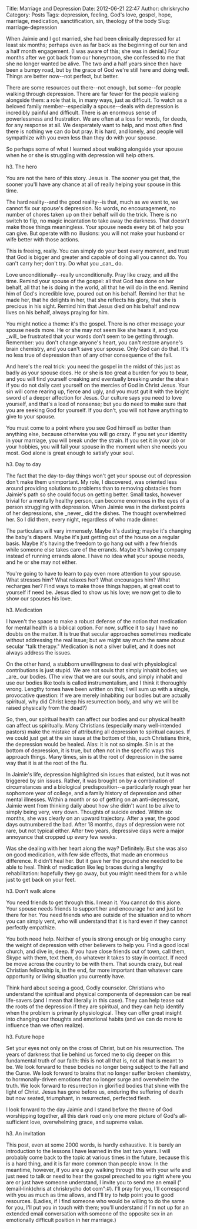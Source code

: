 Title: Marriage and Depression
Date: 2012-06-21 22:47
Author: chriskrycho
Category: Posts
Tags: depression, feeling, God's love, gospel, hope, marriage, medication, sanctification, sin, theology of the body
Slug: marriage-depression

When Jaimie and I got married, she had been clinically depressed for at
least six months; perhaps even as far back as the beginning of our ten
and a half month engagement. (I was aware of this; she was in denial.)
Four months after we got back from our honeymoon, she confessed to me
that she no longer wanted be alive. The two and a half years since then
have been a bumpy road, but by the grace of God we're still here and
doing well. Things are better now--not perfect, but better.

There are some resources out there--not enough, but some--for people
walking through depression. There are far fewer for the people walking
alongside them: a role that is, in many ways, just as difficult. To
watch as a beloved family member--especially a spouse--deals with
depression is incredibly painful and difficult. There is an enormous
sense of powerlessness and frustration. We are often at a loss for
words, for deeds, for any response at all. We desperately want to help,
and most often find there is nothing we can do but pray. It is hard, and
lonely, and people will sympathize with you even less than they do with
your spouse.

So perhaps some of what I learned about walking alongside your spouse
when he or she is struggling with depression will help
others.<!--more-->

h3. The hero

You are not the hero of this story. Jesus is. The sooner you get that,
the sooner you'll have any chance at all of really helping your spouse
in this time.

The hard reality--and the good reality--is that, much as we want to, we
cannot fix our spouse's depression. No words, no encouragement, no
number of chores taken up on their behalf will do the trick. There is no
switch to flip, no magic incantation to take away the darkness. That
doesn't make those things meaningless. Your spouse needs every bit of
help you can give. But operate with no illusions: you will not make your
husband or wife better with those actions.

This is freeing, really. You can simply do your best every moment, and
trust that God is bigger and greater and capable of doing all you cannot
do. You can't carry her; don't try. Do what you \_can\_ do.

Love unconditionally--really unconditionally. Pray like crazy, and all
the time. Remind your spouse of the gospel: all that God has done on her
behalf, all that he is doing in the world, all that he will do in the
end. Remind him of God's incredible love, poured out on his behalf.
Remind her that he made her, that he delights in her, that she reflects
his glory, that she is precious in his sight. Remind him that Jesus died
on his behalf and now lives on his behalf, always praying for him.

You might notice a theme: it's the gospel. There is no other message
your spouse needs more. He or she may not seem like she hears it, and
you \_will\_ be frustrated that your words don't seem to be getting
through. Remember: you don't change anyone's heart, you can't restore
anyone's brain chemistry, and you can't save your spouse. Only God can
do that. It's no less true of depression than of any other consequence
of the fall.

And here's the real trick: you need the gospel in the midst of this just
as badly as your spouse does. He or she is too great a burden for you to
bear, and you will find yourself creaking and eventually breaking under
the strain if you do not daily cast yourself on the mercies of God in
Christ Jesus. Your sin will come rearing up, fierce and ugly, and you
must gut it with the bright sword of a deeper affection for Jesus. Our
culture says you need to love yourself, and that's a load of nonsense;
but you do need to make sure that you are seeking God for yourself. If
you don't, you will not have anything to give to your spouse.

You must come to a point where you see God himself as better than
anything else, because otherwise you will go crazy. If you set your
identity in your marriage, you will break under the strain. If you set
it in your job or your hobbies, you will fail your spouse in the moment
when she needs you most. God alone is great enough to satisfy your soul.

h3. Day to day

The fact that the day-to-day things won't get your spouse out of
depression don't make them unimportant. My role, I discovered, was
oriented less around providing solutions to problems than to removing
obstacles from Jaimie's path so she could focus on getting better. Small
tasks, however trivial for a mentally healthy person, can become
enormous in the eyes of a person struggling with depression. When Jaimie
was in the darkest points of her depressions, she \_never\_ did the
dishes. The thought overwhelmed her. So I did them, every night,
regardless of who made dinner.

The particulars will vary immensely. Maybe it's dusting; maybe it's
changing the baby's diapers. Maybe it's just getting out of the house on
a regular basis. Maybe it's having the freedom to go hang out with a few
friends while someone else takes care of the errands. Maybe it's having
company instead of running errands alone. I have no idea what your
spouse needs, and he or she may not either.

You're going to have to learn to pay even more attention to your spouse.
What stresses him? What relaxes her? What encourages him? What recharges
her? Find ways to make those things happen, at great cost to yourself if
need be. Jesus died to show us his love; we now get to die to show our
spouses his love.

h3. Medication

I haven't the space to make a robust defense of the notion that
medication for mental health is a biblical option. For now, suffice it
to say I have no doubts on the matter. It is true that secular
approaches sometimes medicate without addressing the real issue; but we
might say much the same about secular "talk therapy." Medication is not
a silver bullet, and it does not always address the issues.

On the other hand, a stubborn unwillingness to deal with physiological
contributions is just stupid. We are not souls that simply inhabit
bodies; we \_are\_ our bodies. (The view that we are our souls, and
simply inhabit and use our bodies like tools is called instrumentalism,
and I think it thoroughly wrong. Lengthy tomes have been written on
this; I will sum up with a single, provocative question: If we are
merely inhabiting our bodies but are actually spiritual, why did Christ
keep his resurrection body, and why we will be raised physically from
the dead?)

So, then, our spiritual health can affect our bodies and our physical
health can affect us spiritually. Many Christians (especially many
well-intended pastors) make the mistake of attributing all depression to
spiritual causes. If we could just get at the sin issue at the bottom of
this, such Christians think, the depression would be healed. Alas: it is
not so simple. Sin is at the bottom of depression, it is true, but often
not in the specific ways this approach things. Many times, sin is at the
root of depression in the same way that it is at the root of the flu.

In Jaimie's life, depression highlighted sin issues that existed, but it
was not triggered by sin issues. Rather, it was brought on by a
combination of circumstances and a biological predisposition--a
particularly rough year her sophomore year of college, and a family
history of depression and other mental illnesses. Within a month or so
of getting on an anti-depressant, Jaimie went from thinking daily about
how she didn't want to be alive to simply being very, very down.
Thoughts of suicide ended. Within six months, she was clearly on an
upward trajectory. After a year, the good days outnumbered the bad.
After 18 months, days of depression were not rare, but not typical
either. After two years, depressive days were a major annoyance that
cropped up every few weeks.

Was she dealing with her heart along the way? Definitely. But she was
also on good medication, with few side effects, that made an enormous
difference. It didn't heal her. But it gave her the ground she needed to
be able to heal. Think of medication like leg braces during a lengthy
rehabilitation: hopefully they go away, but you might need them for a
while just to get back on your feet.

h3. Don't walk alone

You need friends to get through this. I mean it. You cannot do this
alone. Your spouse needs friends to support her and encourage her and
just be there for her. You need friends who are outside of the situation
and to whom you can simply vent, who will understand that it is hard
even if they cannot perfectly empathize.

You both need help. Neither of you is strong enough or big enougho carry
the weight of depression with other believers to help you. Find a good
local church, and dive in, deep. If you have close friends out of town,
call them, Skype with them, text them, do whatever it takes to stay in
contact. If need be move across the country to be with them. That sounds
crazy, but real Christian fellowship is, in the end, far more important
than whatever care opportunity or living situation you currently have.

Think hard about seeing a good, Godly counselor. Christians who
understand the spiritual and physical components of depression can be
real life-savers (and I mean that literally in this case). They can help
tease out the roots of the depression if they are spiritual, and they
can help identify when the problem is primarily physiological. They can
offer great insight into changing our thoughts and emotional habits (and
we can do more to influence than we often realize).

h3. Future hope

Set your eyes not only on the cross of Christ, but on his resurrection.
The years of darkness that lie behind us forced me to dig deeper on this
fundamental truth of our faith: this is not all that is, not all that is
meant to be. We look forward to these bodies no longer being subject to
the Fall and the Curse. We look forward to brains that no longer suffer
broken chemistry, to hormonally-driven emotions that no longer surge and
overwhelm the truth. We look forward to resurrection in glorified bodies
that shine with the light of Christ. Jesus has gone before us, enduring
the suffering of death but now seated, triumphant, in resurrected,
perfected flesh.

I look forward to the day Jaimie and I stand before the throne of God
worshipping together, all this dark road only one more picture of God's
all-sufficient love, overwhelming grace, and supreme value.

h3. An invitation

This post, even at some 2000 words, is hardly exhaustive. It is barely
an introduction to the lessons I have learned in the last two years. I
will probably come back to the topic at various times in the future,
because this is a hard thing, and it is far more common than people
know. In the meantime, however, if you are a guy walking through this
with your wife and just need to talk or need to hear the gospel preached
to you right where you are or just have someone understand, I invite you
to send me an email ("(email-link)chris at chriskrycho dot com":\#).
I'll pray for you, I'll correspond with you as much as time allows, and
I'll try to help point you to good resources. (Ladies, if I find someone
who would be willing to do the same for you, I'll put you in touch with
them; you'll understand if I'm not up for an extended email conversation
with someone of the opposite sex in an emotionally difficult position in
her marriage.)
